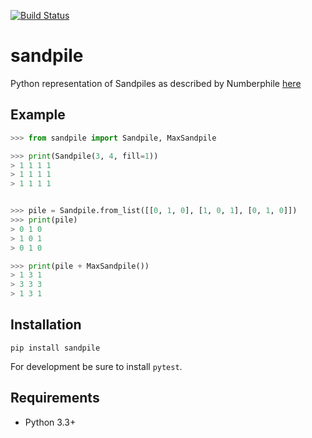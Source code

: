 [![Build Status](https://travis-ci.org/micaiahparker/sandpile.svg?branch=master)](https://travis-ci.org/micaiahparker/sandpile)

# sandpile
Python representation of Sandpiles as described by  Numberphile [here](https://www.youtube.com/watch?v=1MtEUErz7Gg)


## Example
```python
>>> from sandpile import Sandpile, MaxSandpile

>>> print(Sandpile(3, 4, fill=1))
> 1 1 1 1
> 1 1 1 1
> 1 1 1 1


>>> pile = Sandpile.from_list([[0, 1, 0], [1, 0, 1], [0, 1, 0]])
>>> print(pile)
> 0 1 0
> 1 0 1
> 0 1 0

>>> print(pile + MaxSandpile())
> 1 3 1
> 3 3 3
> 1 3 1


```

## Installation

```
pip install sandpile
```

For development be sure to install `pytest`.

## Requirements

* Python 3.3+
